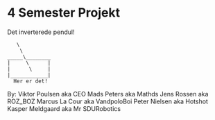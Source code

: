 # 4 Semester Projekt

Det inverterede pendul!

       \ 
	    \ 
	_____\________
	|     \      |
	|      \     |
	|____________|
	  Her er det!
	 
 By:
 Viktor Poulsen 	aka		CEO
 Mads Peters		aka		Mathds
 Jens Rossen		aka		ROZ_BOZ
 Marcus La Cour	aka		VandpoloBoi
 Peter Nielsen		aka		Hotshot
 Kasper Meldgaard	aka		Mr SDURobotics
 